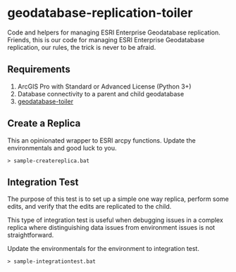 # geodatabase-replication-toiler

Code and helpers for managing ESRI Enterprise Geodatabase replication.  Friends, this is our code for managing ESRI Enterprise Geodatabase replication, our rules, the trick is never to be afraid.

## Requirements

1. ArcGIS Pro with Standard or Advanced License (Python 3+)
2. Database connectivity to a parent and child geodatabase
3. [geodatabase-toiler](https://github.com/mattyschell/geodatabase-toiler)

## Create a Replica

This an opinionated wrapper to ESRI arcpy functions. Update the environmentals and good luck to you.

```
> sample-createreplica.bat
``` 

## Integration Test 

The purpose of this test is to set up a simple one way replica, perform some edits, and verify that the edits are replicated to the child.

This type of integration test is useful when debugging issues in a complex replica where distinguishing data issues from environment issues is not straightforward. 

Update the environmentals for the environment to integration test.

```
> sample-integrationtest.bat
``` 

